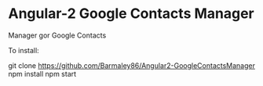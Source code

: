 # Angular-2 Google Contacts Manager
Manager gor Google Contacts

To install:

git clone https://github.com/Barmaley86/Angular2-GoogleContactsManager
npm install
npm start
